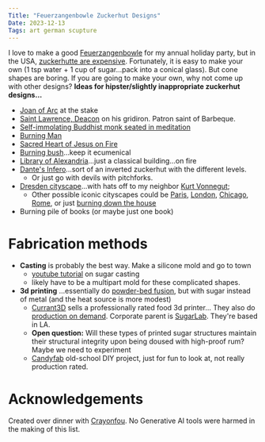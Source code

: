 ```yaml
---
Title: "Feuerzangenbowle Zuckerhut Designs"
Date: 2023-12-13
Tags: art german scupture
---
```


I love to make a good [Feuerzangenbowle](https://thewinegetter.com/2015/02/10/feuerzangenbowle-and-how-to-make-your-own-zuckerhut/) for my annual holiday party, but in the USA, [zuckerhutte are expensive](https://amzn.to/3uVXJhz).  Fortunately, it is easy to make your own (1 tsp water + 1 cup of sugar...pack into a conical glass).  But cone shapes are boring. If you are going to make your own, why not come up with other designs? **Ideas for hipster/slightly inappropriate zuckerhut designs...**

- [Joan of Arc](https://en.wikipedia.org/wiki/Joan_of_Arc) at the stake
- [Saint Lawrence, Deacon](https://en.wikipedia.org/wiki/Saint_Lawrence) on his gridiron. Patron saint of Barbeque.
- [Self-immolating Buddhist monk seated in meditation](https://rarehistoricalphotos.com/the-burning-monk-1963/)
- [Burning Man](https://images.app.goo.gl/PJswJ18iwJQ5UQJc6)
- [Sacred Heart of Jesus on Fire](https://aleteia.org/2022/06/21/why-is-the-sacred-heart-on-fire/)
- [Burning bush](https://en.wikipedia.org/wiki/Burning_bush)...keep it ecumenical
- [Library of Alexandria](https://images.app.goo.gl/v196qZXdjnqgybAP8)...just a classical building...on fire
- [Dante's Infero](https://images.app.goo.gl/oynhPf4LnhYRR4M47)...sort of an inverted zuckerhut with the different levels.
    - Or just go with devils with pitchforks.
- [Dresden cityscape](https://images.app.goo.gl/HjbTfmWdJQTdACXx8)...with hats off to my neighbor [Kurt Vonnegut](https://en.wikipedia.org/wiki/Slaughterhouse-Five); 
    - Other possible iconic cityscapes could be [Paris](https://en.wikipedia.org/wiki/Paris_Is_Burning_(film)), [London](https://en.wikipedia.org/wiki/London%27s_Burning_(The_Clash_song)), [Chicago](https://en.wikipedia.org/wiki/Great_Chicago_Fire), [Rome](https://en.wikipedia.org/wiki/Great_Fire_of_Rome), or just [burning down the house](https://en.wikipedia.org/wiki/Burning_Down_the_House)
- Burning pile of books (or maybe just one book)

# Fabrication methods

- **Casting** is probably the best way. Make a silicone mold and go to town
    - [youtube tutorial](https://www.youtube.com/watch?v=oZasLw05KpA) on sugar casting
    - likely have to be a multipart mold for these complicated shapes.
- **3d printing** ...essentially do [powder-bed fusion](https://www.lboro.ac.uk/research/amrg/about/the7categoriesofadditivemanufacturing/powderbedfusion/), but with sugar instead of metal (and the heat source is more modest)
    - [Currant3D](https://currant3d.com/currant-3d-printer) sells a professionally rated food 3d printer...  They also do [production on demand](https://currant3d.com/3d-printed-food). Corporate parent is [SugarLab](https://sugarlab3d.com/pages/tech). They're based in LA.
    - **Open question:** Will these types of printed sugar structures maintain their structural integrity upon being doused with high-proof rum?  Maybe we need to experiment
    - [Candyfab](https://candyfab.org/#cf6k) old-school DIY project, just for fun to look at, not really production rated.

# Acknowledgements

Created over dinner with [Crayonfou](https://crayonfou.com). No Generative AI tools were harmed in the making of this list.
